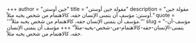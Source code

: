 +++
author = "جين أوستن"
title = "مقولة جين أوستن"
description = "مقولة جين أوستن: مؤسف أن يتمنى الإنسان حقه، كالاهتمام من شخص يحبه مثلاً."
quote = '''مؤسف أن يتمنى الإنسان حقه، كالاهتمام من شخص يحبه مثلاً.''' 
slug = "مؤسف-أن-يتمنى-الإنسان-حقه-كالاهتمام-من-شخص-يحبه-مثلاً"
+++
مؤسف أن يتمنى الإنسان حقه، كالاهتمام من شخص يحبه مثلاً.
